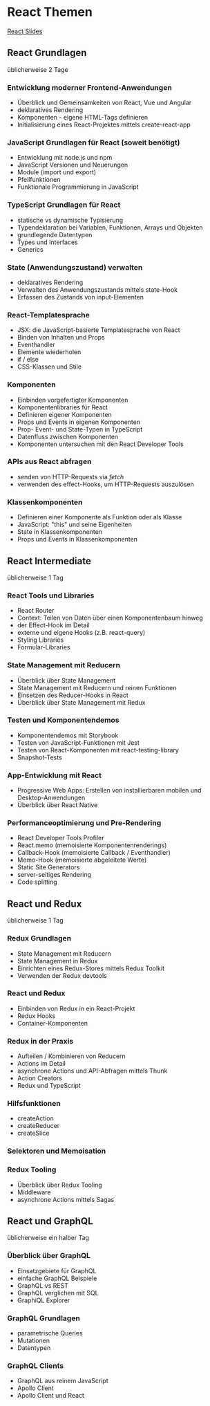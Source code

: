 # React Themen

[React Slides](./react-all-de.html)

## React Grundlagen

üblicherweise 2 Tage

### Entwicklung moderner Frontend-Anwendungen

- Überblick und Gemeinsamkeiten von React, Vue und Angular
- deklaratives Rendering
- Komponenten - eigene HTML-Tags definieren
- Initialisierung eines React-Projektes mittels create-react-app

### JavaScript Grundlagen für React (soweit benötigt)

- Entwicklung mit node.js und npm
- JavaScript Versionen und Neuerungen
- Module (import und export)
- Pfeilfunktionen
- Funktionale Programmierung in JavaScript

### TypeScript Grundlagen für React

- statische vs dynamische Typisierung
- Typendeklaration bei Variablen, Funktionen, Arrays und Objekten
- grundlegende Datentypen
- Types und Interfaces
- Generics

### State (Anwendungszustand) verwalten

- deklaratives Rendering
- Verwalten des Anwendungszustands mittels state-Hook
- Erfassen des Zustands von input-Elementen

### React-Templatesprache

- JSX: die JavaScript-basierte Templatesprache von React
- Binden von Inhalten und Props
- Eventhandler
- Elemente wiederholen
- if / else
- CSS-Klassen und Stile

### Komponenten

- Einbinden vorgefertigter Komponenten
- Komponentenlibraries für React
- Definieren eigener Komponenten
- Props und Events in eigenen Komponenten
- Prop- Event- und State-Typen in TypeScript
- Datenfluss zwischen Komponenten
- Komponenten untersuchen mit den React Developer Tools

### APIs aus React abfragen

- senden von HTTP-Requests via _fetch_
- verwenden des effect-Hooks, um HTTP-Requests auszulösen

### Klassenkomponenten

- Definieren einer Komponente als Funktion oder als Klasse
- JavaScript: "this" und seine Eigenheiten
- State in Klassenkomponenten
- Props und Events in Klassenkomponenten

## React Intermediate

üblicherweise 1 Tag

### React Tools und Libraries

- React Router
- Context: Teilen von Daten über einen Komponentenbaum hinweg
- der Effect-Hook im Detail
- externe und eigene Hooks (z.B. react-query)
- Styling Libraries
- Formular-Libraries

### State Management mit Reducern

- Überblick über State Management
- State Management mit Reducern und reinen Funktionen
- Einsetzen des Reducer-Hooks in React
- Überblick über State Management mit Redux

### Testen und Komponentendemos

- Komponentendemos mit Storybook
- Testen von JavaScript-Funktionen mit Jest
- Testen von React-Komponenten mit react-testing-library
- Snapshot-Tests

### App-Entwicklung mit React

- Progressive Web Apps: Erstellen von installierbaren mobilen und Desktop-Anwendungen
- Überblick über React Native

### Performanceoptimierung und Pre-Rendering

- React Developer Tools Profiler
- React.memo (memoisierte Komponentenrenderings)
- Callback-Hook (memoisierte Callback / Eventhandler)
- Memo-Hook (memoisierte abgeleitete Werte)
- Static Site Generators
- server-seitiges Rendering
- Code splitting

## React und Redux

üblicherweise 1 Tag

### Redux Grundlagen

- State Management mit Reducern
- State Management in Redux
- Einrichten eines Redux-Stores mittels Redux Toolkit
- Verwenden der Redux devtools

### React und Redux

- Einbinden von Redux in ein React-Projekt
- Redux Hooks
- Container-Komponenten

### Redux in der Praxis

- Aufteilen / Kombinieren von Reducern
- Actions im Detail
- asynchrone Actions und API-Abfragen mittels Thunk
- Action Creators
- Redux und TypeScript

### Hilfsfunktionen

- createAction
- createReducer
- createSlice

### Selektoren und Memoisation

### Redux Tooling

- Überblick über Redux Tooling
- Middleware
- asynchrone Actions mittels Sagas

## React und GraphQL

üblicherweise ein halber Tag

### Überblick über GraphQL

- Einsatzgebiete für GraphQL
- einfache GraphQL Beispiele
- GraphQL vs REST
- GraphQL verglichen mit SQL
- GraphiQL Explorer

### GraphQL Grundlagen

- parametrische Queries
- Mutationen
- Datentypen

### GraphQL Clients

- GraphQL aus reinem JavaScript
- Apollo Client
- Apollo Client und React
